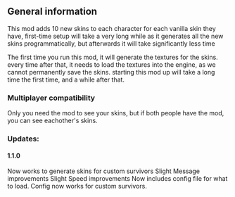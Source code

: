 ﻿## General information
This mod adds 10 new skins to each character for each vanilla skin they have, first-time setup will take a very long while as it generates all the new skins programmatically, but afterwards it will take significantly less time

The first time you run this mod, it will generate the textures for the skins.
every time after that, it needs to load the textures into the engine, as we cannot permanently save the skins.
starting this mod up will take a long time the first time, and a while after that.

### Multiplayer compatibility
Only you need the mod to see your skins, but if both people have the mod, you can see eachother's skins.

### Updates:

#### 1.1.0
Now works to generate skins for custom survivors
Slight Message improvements
Slight Speed improvements
Now includes config file for what to load.
Config now works for custom survivors.

